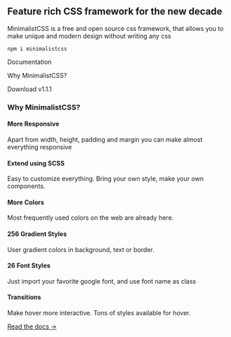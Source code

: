## Feature rich CSS framework for the new decade

MinimalistCSS is a free and open source css framework, that allows you to make unique and modern design without writing any css

`npm i minimalistcss`

Documentation

Why MinimalistCSS?

Download v1.1.1

### Why MinimalistCSS?

#### More Responsive

Apart from width, height, padding and margin you can make almost everything responsive

#### Extend using SCSS

Easy to customize everything. Bring your own style, make your own components.

#### More Colors

Most frequently used colors on the web are already here.

#### 256 Gradient Styles

User gradient colors in background, text or border.

#### 26 Font Styles

Just import your favorite google font, and use font name as class

#### Transitions

Make hover more interactive. Tons of styles available for hover.

[Read the docs →](/getting-started/)